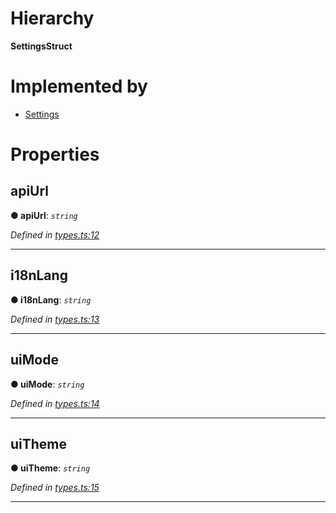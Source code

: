 

# Hierarchy

**SettingsStruct**

# Implemented by

* [Settings](../classes/_settings_.settings.md)

# Properties

<a id="apiurl"></a>

##  apiUrl

**● apiUrl**: *`string`*

*Defined in [types.ts:12](https://github.com/polkadot-js/ui/blob/2d96db6/packages/ui-settings/src/types.ts#L12)*

___
<a id="i18nlang"></a>

##  i18nLang

**● i18nLang**: *`string`*

*Defined in [types.ts:13](https://github.com/polkadot-js/ui/blob/2d96db6/packages/ui-settings/src/types.ts#L13)*

___
<a id="uimode"></a>

##  uiMode

**● uiMode**: *`string`*

*Defined in [types.ts:14](https://github.com/polkadot-js/ui/blob/2d96db6/packages/ui-settings/src/types.ts#L14)*

___
<a id="uitheme"></a>

##  uiTheme

**● uiTheme**: *`string`*

*Defined in [types.ts:15](https://github.com/polkadot-js/ui/blob/2d96db6/packages/ui-settings/src/types.ts#L15)*

___

